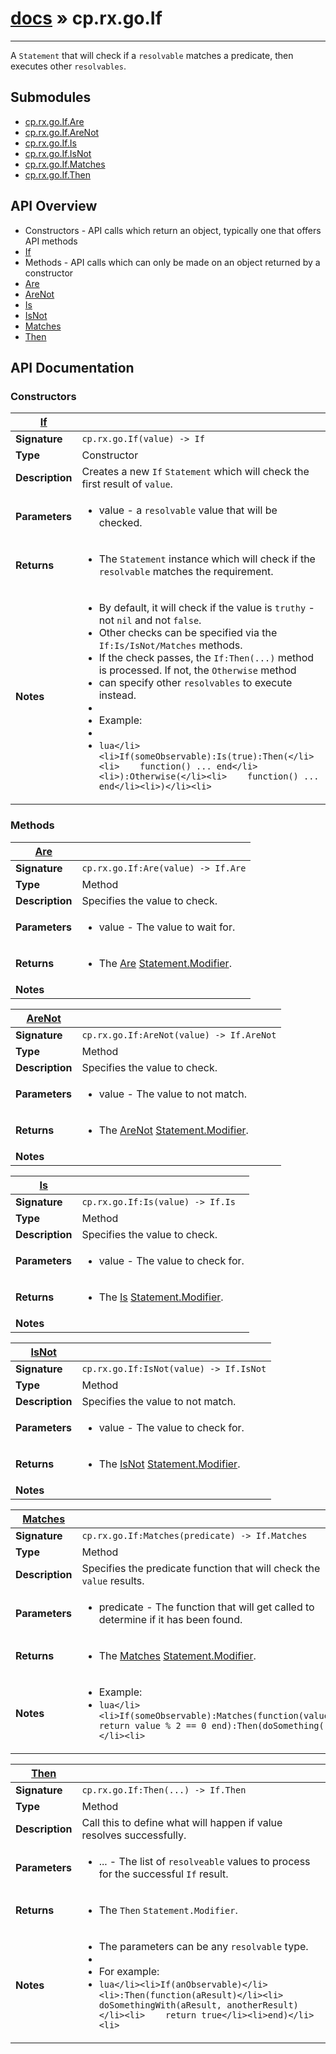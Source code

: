 # [docs](index.md) » cp.rx.go.If
---

A `Statement` that will check if a `resolvable` matches a predicate, then executes other `resolvables`.

## Submodules
 * [cp.rx.go.If.Are](cp.rx.go.If.Are.md)
 * [cp.rx.go.If.AreNot](cp.rx.go.If.AreNot.md)
 * [cp.rx.go.If.Is](cp.rx.go.If.Is.md)
 * [cp.rx.go.If.IsNot](cp.rx.go.If.IsNot.md)
 * [cp.rx.go.If.Matches](cp.rx.go.If.Matches.md)
 * [cp.rx.go.If.Then](cp.rx.go.If.Then.md)

## API Overview
* Constructors - API calls which return an object, typically one that offers API methods
 * [If](#If)
* Methods - API calls which can only be made on an object returned by a constructor
 * [Are](#Are)
 * [AreNot](#AreNot)
 * [Is](#Is)
 * [IsNot](#IsNot)
 * [Matches](#Matches)
 * [Then](#Then)

## API Documentation

### Constructors

| [If](#If)         |                                                                                     |
| --------------------------------------------|-------------------------------------------------------------------------------------|
| **Signature**                               | `cp.rx.go.If(value) -> If`                                                                    |
| **Type**                                    | Constructor                                                                     |
| **Description**                             | Creates a new `If` `Statement` which will check the first result of `value`.                                                                     |
| **Parameters**                              | <ul><li>value  - a `resolvable` value that will be checked.</li></ul> |
| **Returns**                                 | <ul><li>The `Statement` instance which will check if the `resolvable` matches the requirement.</li></ul>          |
| **Notes**                                   | <ul><li>By default, it will check if the value is `truthy` - not `nil` and not `false`.</li><li>Other checks can be specified via the `If:Is/IsNot/Matches` methods.</li><li>If the check passes, the `If:Then(...)` method is processed. If not, the `Otherwise` method</li><li>can specify other `resolvables` to execute instead.</li><li></li><li>Example:</li><li></li><li>```lua</li><li>If(someObservable):Is(true):Then(</li><li>    function() ... end</li><li>):Otherwise(</li><li>    function() ... end</li><li>)</li><li>```</li></ul>                |

### Methods

| [Are](#Are)         |                                                                                     |
| --------------------------------------------|-------------------------------------------------------------------------------------|
| **Signature**                               | `cp.rx.go.If:Are(value) -> If.Are`                                                                    |
| **Type**                                    | Method                                                                     |
| **Description**                             | Specifies the value to check.                                                                     |
| **Parameters**                              | <ul><li>value  - The value to wait for.</li></ul> |
| **Returns**                                 | <ul><li>The [Are](cp.rx.go.If.Are.md) [Statement.Modifier](cp.rx.go.Statement.Modifier.md).</li></ul>          |
| **Notes**                                   | <ul></ul>                |

| [AreNot](#AreNot)         |                                                                                     |
| --------------------------------------------|-------------------------------------------------------------------------------------|
| **Signature**                               | `cp.rx.go.If:AreNot(value) -> If.AreNot`                                                                    |
| **Type**                                    | Method                                                                     |
| **Description**                             | Specifies the value to check.                                                                     |
| **Parameters**                              | <ul><li>value  - The value to not match.</li></ul> |
| **Returns**                                 | <ul><li>The [AreNot](cp.rx.go.If.AreNot.md) [Statement.Modifier](cp.rx.go.Statement.Modifier.md).</li></ul>          |
| **Notes**                                   | <ul></ul>                |

| [Is](#Is)         |                                                                                     |
| --------------------------------------------|-------------------------------------------------------------------------------------|
| **Signature**                               | `cp.rx.go.If:Is(value) -> If.Is`                                                                    |
| **Type**                                    | Method                                                                     |
| **Description**                             | Specifies the value to check.                                                                     |
| **Parameters**                              | <ul><li>value  - The value to check for.</li></ul> |
| **Returns**                                 | <ul><li>The [Is](cp.rx.go.If.Is.md) [Statement.Modifier](cp.rx.go.Statement.Modifier.md).</li></ul>          |
| **Notes**                                   | <ul></ul>                |

| [IsNot](#IsNot)         |                                                                                     |
| --------------------------------------------|-------------------------------------------------------------------------------------|
| **Signature**                               | `cp.rx.go.If:IsNot(value) -> If.IsNot`                                                                    |
| **Type**                                    | Method                                                                     |
| **Description**                             | Specifies the value to not match.                                                                     |
| **Parameters**                              | <ul><li>value  - The value to check for.</li></ul> |
| **Returns**                                 | <ul><li>The [IsNot](cp.rx.go.If.IsNot.md) [Statement.Modifier](cp.rx.go.Statement.Modifier.md).</li></ul>          |
| **Notes**                                   | <ul></ul>                |

| [Matches](#Matches)         |                                                                                     |
| --------------------------------------------|-------------------------------------------------------------------------------------|
| **Signature**                               | `cp.rx.go.If:Matches(predicate) -> If.Matches`                                                                    |
| **Type**                                    | Method                                                                     |
| **Description**                             | Specifies the predicate function that will check the `value` results.                                                                     |
| **Parameters**                              | <ul><li>predicate  - The function that will get called to determine if it has been found.</li></ul> |
| **Returns**                                 | <ul><li>The [Matches](cp.rx.go.If.Matches.md) [Statement.Modifier](cp.rx.go.Statement.Modifier.md).</li></ul>          |
| **Notes**                                   | <ul><li>Example:</li><li>```lua</li><li>If(someObservable):Matches(function(value) return value % 2 == 0 end):Then(doSomething())</li><li>```</li></ul>                |

| [Then](#Then)         |                                                                                     |
| --------------------------------------------|-------------------------------------------------------------------------------------|
| **Signature**                               | `cp.rx.go.If:Then(...) -> If.Then`                                                                    |
| **Type**                                    | Method                                                                     |
| **Description**                             | Call this to define what will happen if value resolves successfully.                                                                     |
| **Parameters**                              | <ul><li>...  - The list of `resolveable` values to process for the successful `If` result.</li></ul> |
| **Returns**                                 | <ul><li>The `Then` `Statement.Modifier`.</li></ul>          |
| **Notes**                                   | <ul><li>The parameters can be any `resolvable` type.</li><li></li><li>For example:</li><li>```lua</li><li>If(anObservable)</li><li>:Then(function(aResult)</li><li>    doSomethingWith(aResult, anotherResult)</li><li>    return true</li><li>end)</li><li>```</li></ul>                |

